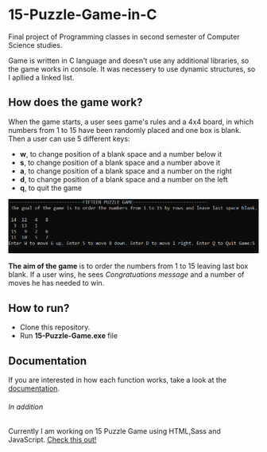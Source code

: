 # 15-Puzzle-Game-in-C
Final project of Programming classes in second semester of Computer Science studies.

Game is written in C language and doesn't use any additional libraries, so the game works in console. It was necessery to use dynamic structures, so I apllied a linked list.

## How does the game work?
When the game starts, a user sees game's rules and a 4x4 board, in which numbers from 1 to 15 have been randomly placed and one box is blank. Then a user can use 5 different keys:
- **w**, to change position of a blank space and a number below it
- **s**, to change position of a blank space and a number above it
- **a**, to change position of a blank space and a number on the right
- **d**, to change position of a blank space and a number on the left
- **q**, to quit the game

<img src="img/theGame.png">

**The aim of the game** is to order the numbers from 1 to 15 leaving last box blank. If a user wins, he sees *Congratuations message* and a number of moves he has needed to win.

## How to run?
- Clone this repository.
- Run **15-Puzzle-Game.exe** file

## Documentation
If you are interested in how each function works, take a look at the [documentation](documentation.pdf).

###### In addition
Currently I am working on 15 Puzzle Game using HTML,Sass and JavaScript. [Check this out!](https://github.com/Lyczeq/15-Puzzle-Game-Frontend)
